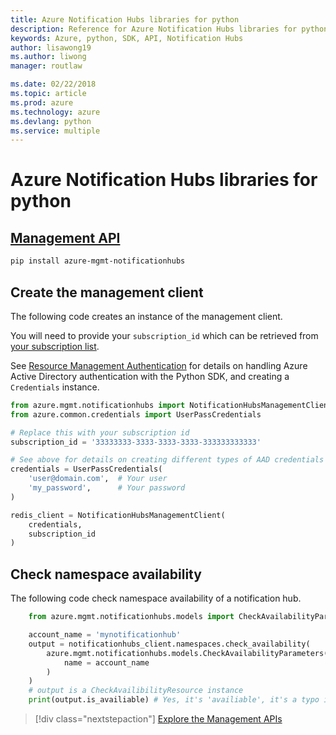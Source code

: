 ```yaml
---
title: Azure Notification Hubs libraries for python
description: Reference for Azure Notification Hubs libraries for python
keywords: Azure, python, SDK, API, Notification Hubs
author: lisawong19
ms.author: liwong
manager: routlaw

ms.date: 02/22/2018
ms.topic: article
ms.prod: azure
ms.technology: azure
ms.devlang: python
ms.service: multiple
---
```


# Azure Notification Hubs libraries for python

## [Management API](/python/api/overview/azure/notificationhubs/management)

```bash
pip install azure-mgmt-notificationhubs
```

## Create the management client

The following code creates an instance of the management client.

You will need to provide your ``subscription_id`` which can be retrieved
from [your subscription list](https://manage.windowsazure.com/#Workspaces/AdminTasks/SubscriptionMapping).

See [Resource Management Authentication](/python/azure/python-sdk-azure-authenticate)
for details on handling Azure Active Directory authentication with the Python SDK, and creating a ``Credentials`` instance.

```python
from azure.mgmt.notificationhubs import NotificationHubsManagementClient
from azure.common.credentials import UserPassCredentials

# Replace this with your subscription id
subscription_id = '33333333-3333-3333-3333-333333333333'

# See above for details on creating different types of AAD credentials
credentials = UserPassCredentials(
    'user@domain.com',	# Your user
    'my_password',		# Your password
)

redis_client = NotificationHubsManagementClient(
    credentials,
    subscription_id
)
```

## Check namespace availability

The following code check namespace availability of a notification hub.
```python
    from azure.mgmt.notificationhubs.models import CheckAvailabilityParameters

    account_name = 'mynotificationhub'
    output = notificationhubs_client.namespaces.check_availability(
        azure.mgmt.notificationhubs.models.CheckAvailabilityParameters(
            name = account_name
        )
    )
    # output is a CheckAvailibilityResource instance
    print(output.is_availiable) # Yes, it's 'availiable', it's a typo in the REST API
```

> [!div class="nextstepaction"]
> [Explore the Management APIs](/python/api/overview/azure/notificationhubs/management)
